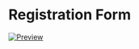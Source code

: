 # Registration Form

[![Preview](https://nusteral-static.vercel.app/files/registration-form/preview.jpg)](https://nusteral.github.io/registration-form)
